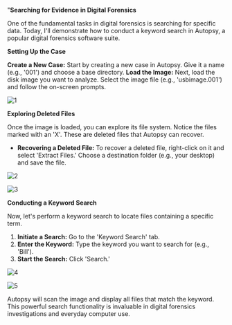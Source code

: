
"**Searching for Evidence in Digital Forensics**

One of the fundamental tasks in digital forensics is searching for specific data. Today, I'll demonstrate how to conduct a keyword search in Autopsy, a popular digital forensics software suite.

**Setting Up the Case**

 **Create a New Case:** Start by creating a new case in Autopsy. Give it a name (e.g., '001') and choose a base directory.
 **Load the Image:** Next, load the disk image you want to analyze. Select the image file (e.g., 'usbimage.001') and follow the on-screen prompts.

![1](https://github.com/user-attachments/assets/5a5495a1-6837-4121-ab1e-8e3ac79106b2)

**Exploring Deleted Files**

Once the image is loaded, you can explore its file system. Notice the files marked with an 'X'. These are deleted files that Autopsy can recover. 

* **Recovering a Deleted File:** To recover a deleted file, right-click on it and select 'Extract Files.' Choose a destination folder (e.g., your desktop) and save the file.

![2](https://github.com/user-attachments/assets/d36c4f60-6ec1-447d-8820-1f2c61d9b3a2)

![3](https://github.com/user-attachments/assets/4223f73c-ca2d-4221-b4e0-dfbb2b2c08db)

**Conducting a Keyword Search**

Now, let's perform a keyword search to locate files containing a specific term. 

1. **Initiate a Search:** Go to the 'Keyword Search' tab. 
2. **Enter the Keyword:** Type the keyword you want to search for (e.g., 'Bill').
3. **Start the Search:** Click 'Search.' 

![4](https://github.com/user-attachments/assets/f8414edc-a1c1-413b-be19-f178848ab7c6)

![5](https://github.com/user-attachments/assets/7e87d2a0-9026-444d-8aa8-e5240e6877a3)

Autopsy will scan the image and display all files that match the keyword. This powerful search functionality is invaluable in digital forensics investigations and everyday computer use. 


